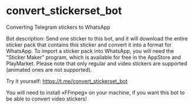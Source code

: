 ﻿# convert_stickerset_bot
Converting Telegram stickers to WhatsApp

Bot description:
Send one sticker to this bot, and it will download the entire sticker pack that contains this sticker and convert it into a format for WhatsApp. 
To import a sticker pack into WhatsApp, you will need the “Sticker Maker” program, which is available for free in the AppStore and PlayMarket.
Please note that only regular and video stickers are supported (animated ones are not supported).

Try it yourself: https://t.me/convert_stickerset_bot

You will need to install «FFmpeg» on your machine, if you want this bot to be able to convert video stickers!
